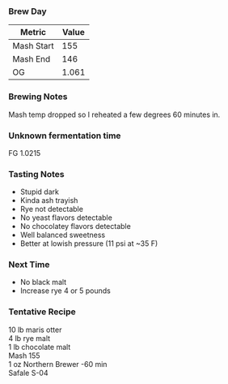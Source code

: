 ### Brew Day
| Metric | Value |
|---|---|
| Mash Start | 155 |
| Mash End | 146 |
| OG | 1.061 |

### Brewing Notes
Mash temp dropped so I reheated a few degrees 60 minutes in.

### Unknown fermentation time
FG 1.0215

### Tasting Notes
* Stupid dark
* Kinda ash trayish
* Rye not detectable
* No yeast flavors detectable
* No chocolatey flavors detectable
* Well balanced sweetness
* Better at lowish pressure (11 psi at ~35 F)

### Next Time
* No black malt
* Increase rye 4 or 5 pounds

### Tentative Recipe
10 lb maris otter  
4 lb rye malt  
1 lb chocolate malt  
Mash 155  
1 oz Northern Brewer -60 min  
Safale S-04  